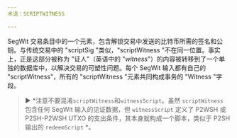 ```yaml
---
术语：SCRIPTWITNESS

---
```

SegWit 交易条目中的一个元素，包含解锁交易中发送的比特币所需的签名和公钥。与传统交易中的 "scriptSig "类似，"scriptWitness "不在同一位置。事实上，正是这部分被称为 "证人"（英语中的 "*witness*"）的内容被转移到了一个单独的数据库中，以解决交易的可塑性问题。每个 SegWit 输入都有自己的 "scriptWitness"，所有的 "scriptWitness "元素共同构成事务的 "Witness "字段。

> ► *注意不要混淆`scriptWitness`和`witnessScript`。虽然 `scriptWitness` 包含任何 SegWit 输入的见证数据，但 `witnessScript` 定义了 P2WSH 或 P2SH-P2WSH UTXO 的支出条件，其本身就构成一个脚本，类似于 P2SH 输出的 `redeemScript` *。
